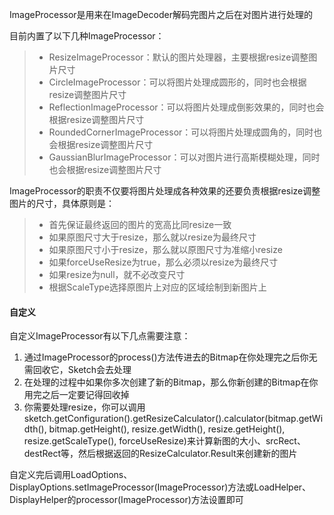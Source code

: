 ImageProcessor是用来在ImageDecoder解码完图片之后在对图片进行处理的

目前内置了以下几种ImageProcessor：
>* ResizeImageProcessor：默认的图片处理器，主要根据resize调整图片尺寸
>* CircleImageProcessor：可以将图片处理成圆形的，同时也会根据resize调整图片尺寸
>* ReflectionImageProcessor：可以将图片处理成倒影效果的，同时也会根据resize调整图片尺寸
>* RoundedCornerImageProcessor：可以将图片处理成圆角的，同时也会根据resize调整图片尺寸
>* GaussianBlurImageProcessor：可以对图片进行高斯模糊处理，同时也会根据resize调整图片尺寸

ImageProcessor的职责不仅要将图片处理成各种效果的还要负责根据resize调整图片的尺寸，具体原则是：
>* 首先保证最终返回的图片的宽高比同resize一致
>* 如果原图尺寸大于resize，那么就以resize为最终尺寸
>* 如果原图尺寸小于resize，那么就以原图尺寸为准缩小resize
>* 如果forceUseResize为true，那么必须以resize为最终尺寸
>* 如果resize为null，就不必改变尺寸
>* 根据ScaleType选择原图片上对应的区域绘制到新图片上

#### 自定义
自定义ImageProcessor有以下几点需要注意：

1. 通过ImageProcessor的process()方法传进去的Bitmap在你处理完之后你无需回收它，Sketch会去处理
2. 在处理的过程中如果你多次创建了新的Bitmap，那么你新创建的Bitmap在你用完之后一定要记得回收掉
3. 你需要处理resize，你可以调用sketch.getConfiguration().getResizeCalculator().calculator(bitmap.getWidth(), bitmap.getHeight(), resize.getWidth(), resize.getHeight(), resize.getScaleType(), forceUseResize)来计算新图的大小、srcRect、destRect等，然后根据返回的ResizeCalculator.Result来创建新的图片

自定义完后调用LoadOptions、DisplayOptions.setImageProcessor(ImageProcessor)方法或LoadHelper、DisplayHelper的processor(ImageProcessor)方法设置即可